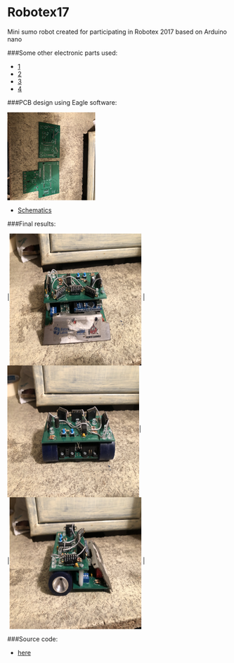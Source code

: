 # Robotex17
Mini sumo robot created for participating in Robotex 2017 based on Arduino nano

###Some other electronic parts used:
* [1](https://hobbyking.com/en_us/brushed-motor-15mm-6v-20000kv-w-298-1-ratio-gearbox.html)
* [2](https://www.lemona.lv/?page=item&i_id=27530)
* [3](http://www.digikey.com/product-detail/en/sharp-microelectronics/GP2Y0D340K/425-1810-ND/573101)
* [4](https://www.pololu.com/product/1182)


###PCB design using Eagle software:

<img align="middle" width="200" height="200" alt="" src="./resources/3.JPG">

* [Schematics](./schematics)

###Final results:

|<img align="middle" width="300" height="300" alt="" src="./resources/1.JPG"> | <img align="middle" width="300" height="300" alt="" src="./resources/2.JPG">|  
|<img align="middle" width="300" height="300" alt="" src="./resources/4.JPG"> |  

###Source code:

* [here](./src)

